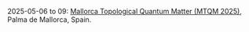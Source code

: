 2025-05-06 to 09: [Mallorca Topological Quantum Matter (MTQM 2025)](https://mtqm25.com/), Palma de Mallorca, Spain.

